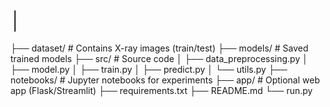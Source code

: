 # │
├── dataset/ # Contains X-ray images (train/test)
├── models/ # Saved trained models
├── src/ # Source code
│ ├── data_preprocessing.py
│ ├── model.py
│ ├── train.py
│ ├── predict.py
│ └── utils.py
├── notebooks/ # Jupyter notebooks for experiments
├── app/ # Optional web app (Flask/Streamlit)
├── requirements.txt
├── README.md
└── run.py
